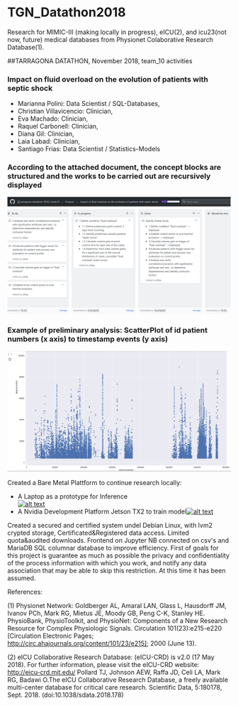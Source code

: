 # TGN_Datathon2018
Research for MIMIC-III (making locally in progress), eICU(2), and icu23(not now, future) medical databases from Physionet Colaborative Research Database(1).

##TARRAGONA DATATHON, November 2018, team_10 activities
### Impact on fluid overload on the evolution of patients with septic shock

* Marianna Polini: Data Scientist / SQL-Databases, 
* Christian Villavicencio: Clinician, 
* Eva Machado: Clinician, 
* Raquel Carbonell: Clinician, 
* Diana Gil: Clinician, 
* Laia Labad: Clinician, 
* Santiago Frias: Data Scientist / Statistics-Models




### According to the attached document, the concept blocks are structured and the works to be carried out are recursively displayed
![alt text](https://github.com/tarragona-datathon-2018/team10/blob/master/Project01.png)
### Example of preliminary analysis: ScatterPlot of id patient numbers (x axis) to timestamp events (y axis)
![alt text](https://github.com/tarragona-datathon-2018/team10/blob/master/PatientShockSepticMore3d.png)

Created a Bare Metal Plattform to continue research locally:

* A Laptop as a prototype for Inference   
[![alt text](https://www.passmark.com/baselines/V9/images/113731726464.png)](https://www.passmark.com/baselines/V9/display.php?id=113731726464)
* A Nvidia Development Platform Jetson TX2 to train model[![alt text](https://developer.nvidia.com/sites/default/files/akamai/embedded/images/jetsontx2/TX2_Module_170203_0017_TRANSP_2000px.png)](https://developer.nvidia.com/embedded/buy/jetson-tx2-devkit)

Created a secured and certified system undel Debian Linux, with lvm2 crypted storage, Certificated&Registered data access. Limited quota&audited downloads. Frontend on Jupyter NB connected on csv's and MariaDB SQL columnar database to improve efficiency.
 First of goals for this project is guarantee as much as possible the privacy and confidentiality of the process information with which you work, and notify any data association that may be able to skip this restriction. At this time it has been assumed.
 
 References:
 
(1) Physionet Network:
Goldberger AL, Amaral LAN, Glass L, Hausdorff JM, Ivanov PCh, Mark RG, Mietus JE, Moody GB, Peng C-K, Stanley HE. PhysioBank, PhysioToolkit, and PhysioNet: Components of a New Research Resource for Complex Physiologic Signals. Circulation 101(23):e215-e220 [Circulation Electronic Pages; http://circ.ahajournals.org/content/101/23/e215]; 2000 (June 13).
 
(2) eICU Collaborative Research Database:
(eICU-CRD) is v2.0 (17 May 2018). For further information, please visit the eICU-CRD website: http://eicu-crd.mit.edu/
Pollard TJ, Johnson AEW, Raffa JD, Celi LA, Mark RG, Badawi O.The eICU Collaborative Research Database, a freely available multi-center database for critical care research. Scientific Data, 5:180178, Sept. 2018. (doi:10.1038/sdata.2018.178)
